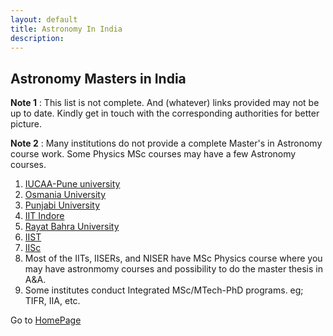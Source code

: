 ```yaml
---
layout: default
title: Astronomy In India
description: 
---
```

## Astronomy Masters in India

**Note 1** : This list is not complete. And (whatever) links provided may not be up to date. Kindly get in touch with the corresponding authorities for better picture.

**Note 2** : Many institutions do not provide a complete Master's in Astronomy course work. Some Physics MSc courses may have a few Astronomy courses.

1. [IUCAA-Pune university](https://www.iucaa.in/Stu-Prog-MSc-Courses-at-Pune-University.html)
2. [Osmania University](https://www.osmania.ac.in/academics-academicprogs.php)
3. [Punjabi University](http://physics.punjabiuniversity.ac.in)
4. [IIT Indore](http://people.iiti.ac.in/~astro/beta_astro/?page_id=349)
5. [Rayat Bahra University](https://www.rayatbahrauniversity.edu.in/product/m-sc-astronomy-astrophysics/)
6. [IIST](https://www.iist.ac.in/admissions/postgraduate/regular)
7. [IISc](https://www.iisc.ac.in/admissions/m-tech-for-sponsored-candidates/)
8. Most of the IITs, IISERs, and NISER have MSc Physics course where you may have astronmomy courses and possibility to do the master thesis in A&A.
9. Some institutes conduct Integrated MSc/MTech-PhD programs. eg; TIFR, IIA, etc.

Go to [HomePage](./../index.md)
